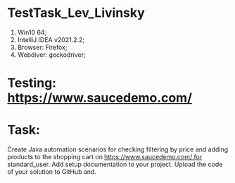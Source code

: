 # TestTask_Lev_Livinsky
1. Win10 64;
2. IntelliJ IDEA v2021.2.2;
3. Browser: Firefox;
4. Webdiver: geckodriver;
# Testing: https://www.saucedemo.com/
# Task:
Create Java automation scenarios for checking filtering by price and adding products to the shopping cart on https://www.saucedemo.com/ for standard_user. Add setup documentation to your project. Upload the code of your solution to GitHub and.
